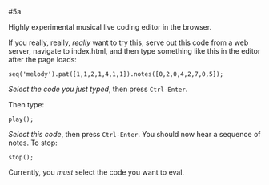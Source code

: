 #5a

Highly experimental musical live coding editor in the browser.

If you really, really, _really_ want to try this, serve out this
code from a web server, navigate to index.html, and then type
something like this in the editor after the page loads:

```
seq('melody').pat([1,1,2,1,4,1,1]).notes([0,2,0,4,2,7,0,5]);
```

_Select the code you just typed_, then press `Ctrl-Enter`.

Then type:

```
play();
```

_Select this code_, then press `Ctrl-Enter`. You should now hear a sequence
of notes. To stop:

```
stop();
```

Currently, you _must_ select the code you want to eval.
